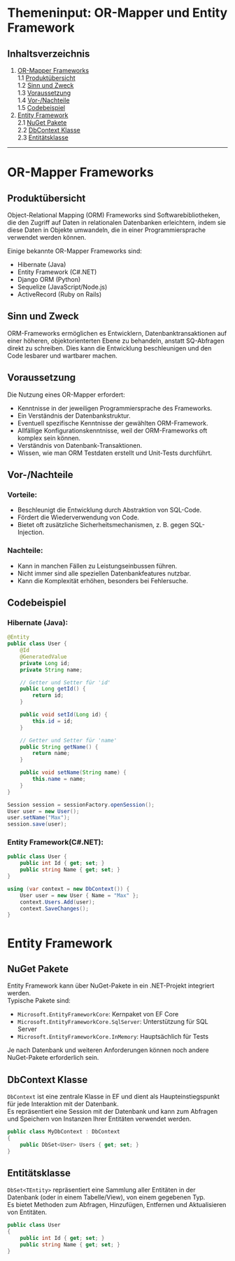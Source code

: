 # Themeninput: OR-Mapper und Entity Framework

## Inhaltsverzeichnis

1. [OR-Mapper Frameworks](#or-mapper-frameworks)  
   1.1 [Produktübersicht](#produktübersicht)  
   1.2 [Sinn und Zweck](#sinn-und-zweck)  
   1.3 [Voraussetzung](#voraussetzung)  
   1.4 [Vor-/Nachteile](#vor-nachteile)  
   1.5 [Codebeispiel](#codebeispiel)
2. [Entity Framework](#entity-framework)  
   2.1 [NuGet Pakete](#nuget-pakete)  
   2.2 [DbContext Klasse](#dbcontext-klasse)  
   2.3 [Entitätsklasse](#entitätsklasse)

---

# OR-Mapper Frameworks

## Produktübersicht

Object-Relational Mapping (ORM) Frameworks sind Softwarebibliotheken, die den Zugriff auf Daten in relationalen Datenbanken erleichtern, indem sie diese Daten in Objekte umwandeln, die in einer Programmiersprache verwendet werden können.

Einige bekannte OR-Mapper Frameworks sind:

- Hibernate (Java)
- Entity Framework (C#.NET)
- Django ORM (Python)
- Sequelize (JavaScript/Node.js)
- ActiveRecord (Ruby on Rails)

## Sinn und Zweck

ORM-Frameworks ermöglichen es Entwicklern, Datenbanktransaktionen auf einer höheren, objektorienterten Ebene zu behandeln,
anstatt SQ-Abfragen direkt zu schreiben. Dies kann die Entwicklung beschleunigen und den Code lesbarer und wartbarer machen.

## Voraussetzung

Die Nutzung eines OR-Mapper erfordert:

- Kenntnisse in der jeweiligen Programmiersprache des Frameworks.
- Ein Verständnis der Datenbankstruktur.
- Eventuell spezifische Kenntnisse der gewählten ORM-Framework.
- Allfällige Konfigurationskenntnisse, weil der ORM-Frameworks oft komplex sein können.
- Verständnis von Datenbank-Transaktionen.
- Wissen, wie man ORM Testdaten erstellt und Unit-Tests durchführt.

## Vor-/Nachteile

### Vorteile:

- Beschleunigt die Entwicklung durch Abstraktion von SQL-Code.
- Fördert die Wiederverwendung von Code.
- Bietet oft zusätzliche Sicherheitsmechanismen, z. B. gegen SQL-Injection.

### Nachteile:

- Kann in manchen Fällen zu Leistungseinbussen führen.
- Nicht immer sind alle speziellen Datenbankfeatures nutzbar.
- Kann die Komplexität erhöhen, besonders bei Fehlersuche.

## Codebeispiel

### Hibernate (Java):

```java
@Entity
public class User {
    @Id
    @GeneratedValue
    private Long id;
    private String name;

    // Getter und Setter für 'id'
    public Long getId() {
        return id;
    }

    public void setId(Long id) {
        this.id = id;
    }

    // Getter und Setter für 'name'
    public String getName() {
        return name;
    }

    public void setName(String name) {
        this.name = name;
    }
}

Session session = sessionFactory.openSession();
User user = new User();
user.setName("Max");
session.save(user);
```

### Entity Framework(C#.NET):

```csharp
public class User {
    public int Id { get; set; }
    public string Name { get; set; }
}

using (var context = new DbContext()) {
    User user = new User { Name = "Max" };
    context.Users.Add(user);
    context.SaveChanges();
}
```

# Entity Framework

## NuGet Pakete

Entity Framework kann über NuGet-Pakete in ein .NET-Projekt integriert werden.  
Typische Pakete sind:

- `Microsoft.EntityFrameworkCore`: Kernpaket von EF Core
- `Microsoft.EntityFrameworkCore.SqlServer`: Unterstützung für SQL Server
- `Microsoft.EntityFrameworkCore.InMemory`: Hauptsächlich für Tests

Je nach Datenbank und weiteren Anforderungen können noch andere NuGet-Pakete erforderlich sein.

## DbContext Klasse

`DbContext` ist eine zentrale Klasse in EF und dient als Haupteinstiegspunkt für jede Interaktion mit der Datenbank.  
Es repräsentiert eine Session mit der Datenbank und kann zum Abfragen und Speichern von Instanzen Ihrer Entitäten verwendet werden.

```csharp
public class MyDbContext : DbContext
{
    public DbSet<User> Users { get; set; }
}
```

## Entitätsklasse

`DbSet<TEntity>` repräsentiert eine Sammlung aller Entitäten in der Datenbank (oder in einem Tabelle/View), von einem gegebenen Typ.  
Es bietet Methoden zum Abfragen, Hinzufügen, Entfernen und Aktualisieren von Entitäten.

```csharp
public class User
{
    public int Id { get; set; }
    public string Name { get; set; }
}
```
